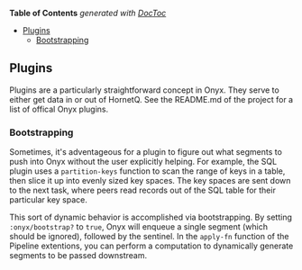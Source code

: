 <!-- START doctoc generated TOC please keep comment here to allow auto update -->
<!-- DON'T EDIT THIS SECTION, INSTEAD RE-RUN doctoc TO UPDATE -->
**Table of Contents**  *generated with [DocToc](http://doctoc.herokuapp.com/)*

- [Plugins](#plugins)
  - [Bootstrapping](#bootstrapping)

<!-- END doctoc generated TOC please keep comment here to allow auto update -->

## Plugins

Plugins are a particularly straightforward concept in Onyx. They serve to either get data in or out of HornetQ. See the README.md of the project for a list of offical Onyx plugins.

### Bootstrapping

Sometimes, it's adventageous for a plugin to figure out what segments to push into Onyx without the user explicitly helping. For example, the SQL plugin uses a `partition-keys` function to scan the range of keys in a table, then slice it up into evenly sized key spaces. The key spaces are sent down to the next task, where peers read records out of the SQL table for their particular key space.

This sort of dynamic behavior is accomplished via bootstrapping. By setting `:onyx/bootstrap?` to `true`, Onyx will enqueue a single segment (which should be ignored), followed by the sentinel. In the `apply-fn` function of the Pipeline extentions, you can perform a computation to dynamically generate segments to be passed downstream.


